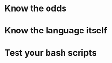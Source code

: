 Know the odds
================================================================================

Know the language itself
================================================================================

Test your bash scripts
================================================================================

[bashref]: https://www.gnu.org/software/bash/manual/bashref.html "Bash Reference Manual"
[abs]: http://www.tldp.org/LDP/abs/html/index.html "Advanced Bash-Scripting Guide"
